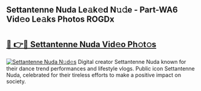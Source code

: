 ## Settantenne Nuda Le𝚊k𝚎d N𝚞𝚍e - Part-WA6 Vid𝚎o Le𝚊ks Photos ROGDx

# <h2><a href="http://fbf2ly.evod.top/?m=Settantenne+Nuda">🔗 👉🔴 Settantenne Nuda Vid𝚎o Ph𝚘t𝚘s</a></h2>

[![Settantenne Nuda N𝚞d𝚎s](https://i.imgur.com/8V9OHl7.gif)](http://fbf2ly.evod.top/?m=Settantenne+Nuda)
Digital creator Settantenne Nuda known for their dance trend performances and lifestyle vlogs. Public icon Settantenne Nuda, celebrated for their tireless efforts to make a positive impact on society. 
